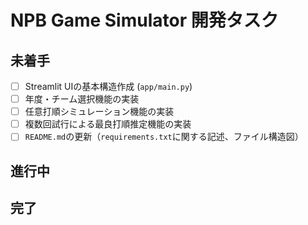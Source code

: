 # NPB Game Simulator 開発タスク

## 未着手

- [ ] Streamlit UIの基本構造作成 (`app/main.py`)
- [ ] 年度・チーム選択機能の実装
- [ ] 任意打順シミュレーション機能の実装
- [ ] 複数回試行による最良打順推定機能の実装
- [ ] `README.md`の更新（`requirements.txt`に関する記述、ファイル構造図）

## 進行中

## 完了

